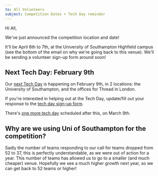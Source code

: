 ```yaml
---
to: All Volunteers
subject: Competition Dates + Tech Day reminder
---
```


Hi All,

We've just announced the competition location and date!

It'll be April 6th to 7th, at the University of Southampton Highfield campus (see the bottom of the email on why we're going back to this venue). We'll be sending a volunteer sign-up form around soon!

## Next Tech Day: February 9th

Our [next Tech Day][february-tech-day] is happening on February 9th, in 2 locations: the University of Southampton, and the offices for Thread in London.

If you're interested in helping out at the Tech Day, update/fill out your response to the [tech day sign-up form][tech-day-form].

There's [one more tech day][march-tech-day] scheduled after this, on March 9th.

## Why are we using Uni of Southampton for the competition?

Sadly the number of teams responding to our call for teams dropped from 52 to 37, this is perfectly understandable, as we were out of action for a year. This number of teams has allowed us to go to a smaller (and much cheaper) venue. Hopefully we see a much higher growth next year, so we can get back to 52 teams or higher!

[tech-day-form]: https://goo.gl/forms/9FHS9rQZ4rypOHb33
[february-tech-day]: https://studentrobotics.org/events/sr2019/southampton-tech-day-february/
[march-tech-day]: https://studentrobotics.org/events/sr2019/southampton-tech-day-march/
